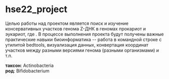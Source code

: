 # hse22_project
Целью работы над проектом является поиск и изучение консервативных участков генома Z-ДНК в геномах прокариот и эукариот, где . В процессе выполнения проекта будут получены важные практические навыки биоинформатика -- работа в командной строке с утилитой bedtools, визуализация данных, конвертация координат участков между разными версиями генома (разными организмами) и т.п.

**таксон**: Actinobacteria  
**род**: Bifidobacterium 
